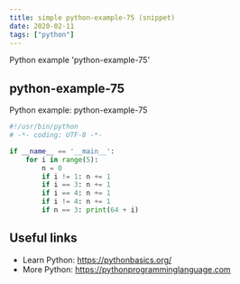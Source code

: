 ```yaml
---
title: simple python-example-75 (snippet)
date: 2020-02-11
tags: ["python"]
---
```

Python example 'python-example-75'


## python-example-75

Python example: python-example-75

```python
#!/usr/bin/python
# -*- coding: UTF-8 -*-

if __name__ == '__main__':
    for i in range(5):
        n = 0
        if i != 1: n += 1
        if i == 3: n += 1
        if i == 4: n += 1
        if i != 4: n += 1
        if n == 3: print(64 + i)


```

## Useful links

- Learn Python: https://pythonbasics.org/
- More Python: https://pythonprogramminglanguage.com
